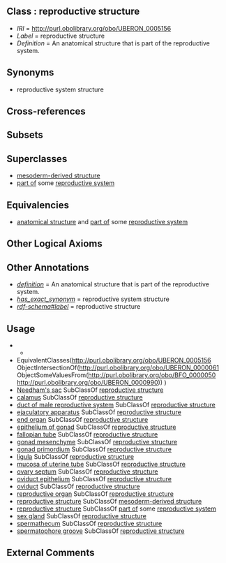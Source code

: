 
## Class : reproductive structure

 * *IRI* = http://purl.obolibrary.org/obo/UBERON_0005156
 * *Label* = reproductive structure
 * *Definition* = An anatomical structure that is part of the reproductive system.

## Synonyms

 * reproductive system structure

## Cross-references


## Subsets


## Superclasses

 * [mesoderm-derived structure](../../UBERON/20/UBERON_0004120.md)
 * [part of](../../BFO/50/BFO_0000050.md) some [reproductive system](../../UBERON/90/UBERON_0000990.md)

## Equivalencies

 * [anatomical structure](../../UBERON/61/UBERON_0000061.md) and [part of](../../BFO/50/BFO_0000050.md) some [reproductive system](../../UBERON/90/UBERON_0000990.md)

## Other Logical Axioms


## Other Annotations

 * *[definition](../../IAO/15/IAO_0000115.md)* = An anatomical structure that is part of the reproductive system.
 * *[has_exact_synonym](../../ym/oboInOwl#hasExactSynonym.md)* = reproductive system structure
 * *[rdf-schema#label](../../el/rdf-schema#label.md)* = reproductive structure

## Usage

 * -
 * EquivalentClasses(<http://purl.obolibrary.org/obo/UBERON_0005156> ObjectIntersectionOf(<http://purl.obolibrary.org/obo/UBERON_0000061> ObjectSomeValuesFrom(<http://purl.obolibrary.org/obo/BFO_0000050> <http://purl.obolibrary.org/obo/UBERON_0000990>)) )
 * [Needham's sac](../../CEPH/71/CEPH_0000171.md) SubClassOf [reproductive structure](../../UBERON/56/UBERON_0005156.md)
 * [calamus](../../CEPH/48/CEPH_0000048.md) SubClassOf [reproductive structure](../../UBERON/56/UBERON_0005156.md)
 * [duct of male reproductive system](../../UBERON/04/UBERON_0005904.md) SubClassOf [reproductive structure](../../UBERON/56/UBERON_0005156.md)
 * [ejaculatory apparatus](../../CEPH/97/CEPH_0000097.md) SubClassOf [reproductive structure](../../UBERON/56/UBERON_0005156.md)
 * [end organ](../../CEPH/98/CEPH_0000098.md) SubClassOf [reproductive structure](../../UBERON/56/UBERON_0005156.md)
 * [epithelium of gonad](../../UBERON/09/UBERON_0004909.md) SubClassOf [reproductive structure](../../UBERON/56/UBERON_0005156.md)
 * [fallopian tube](../../UBERON/89/UBERON_0003889.md) SubClassOf [reproductive structure](../../UBERON/56/UBERON_0005156.md)
 * [gonad mesenchyme](../../UBERON/55/UBERON_0003855.md) SubClassOf [reproductive structure](../../UBERON/56/UBERON_0005156.md)
 * [gonad primordium](../../UBERON/64/UBERON_0005564.md) SubClassOf [reproductive structure](../../UBERON/56/UBERON_0005156.md)
 * [ligula](../../CEPH/53/CEPH_0000153.md) SubClassOf [reproductive structure](../../UBERON/56/UBERON_0005156.md)
 * [mucosa of uterine tube](../../UBERON/48/UBERON_0005048.md) SubClassOf [reproductive structure](../../UBERON/56/UBERON_0005156.md)
 * [ovary septum](../../UBERON/18/UBERON_0003218.md) SubClassOf [reproductive structure](../../UBERON/56/UBERON_0005156.md)
 * [oviduct epithelium](../../UBERON/04/UBERON_0004804.md) SubClassOf [reproductive structure](../../UBERON/56/UBERON_0005156.md)
 * [oviduct](../../UBERON/93/UBERON_0000993.md) SubClassOf [reproductive structure](../../UBERON/56/UBERON_0005156.md)
 * [reproductive organ](../../UBERON/33/UBERON_0003133.md) SubClassOf [reproductive structure](../../UBERON/56/UBERON_0005156.md)
 * [reproductive structure](../../UBERON/56/UBERON_0005156.md) SubClassOf [mesoderm-derived structure](../../UBERON/20/UBERON_0004120.md)
 * [reproductive structure](../../UBERON/56/UBERON_0005156.md) SubClassOf [part of](../../BFO/50/BFO_0000050.md) some [reproductive system](../../UBERON/90/UBERON_0000990.md)
 * [sex gland](../../UBERON/37/UBERON_0003937.md) SubClassOf [reproductive structure](../../UBERON/56/UBERON_0005156.md)
 * [spermathecum](../../UBERON/94/UBERON_0000994.md) SubClassOf [reproductive structure](../../UBERON/56/UBERON_0005156.md)
 * [spermatophore groove](../../CEPH/33/CEPH_0001033.md) SubClassOf [reproductive structure](../../UBERON/56/UBERON_0005156.md)

## External Comments

